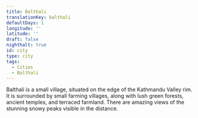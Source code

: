 ```yaml
---
title: Balthali
translationKey: balthali
defaultDays: 1
longitude: ''
latitude: ''
draft: false
nighthalt: true
id: city
type: city
tags:
  - Cities
  - Balthali
---
```

Balthali is a small village, situated on the edge of the Kathmandu Valley rim. It is surrounded by small farming villages, along with lush green forests, ancient temples, and terraced farmland. There are amazing views of the stunning snowy peaks visible in the distance.